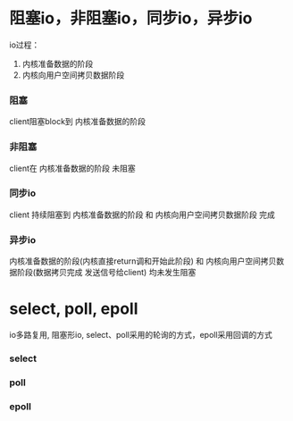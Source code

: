 # 阻塞io，非阻塞io，同步io，异步io

io过程：
1. 内核准备数据的阶段
2. 内核向用户空间拷贝数据阶段

### 阻塞

client阻塞block到 内核准备数据的阶段

### 非阻塞

client在 内核准备数据的阶段 未阻塞

### 同步io

client 持续阻塞到 内核准备数据的阶段 和 内核向用户空间拷贝数据阶段 完成

### 异步io

内核准备数据的阶段(内核直接return调和开始此阶段) 和 内核向用户空间拷贝数据阶段(数据拷贝完成 发送信号给client) 均未发生阻塞


# select, poll, epoll

io多路复用, 阻塞形io, select、poll采用的轮询的方式，epoll采用回调的方式

### select

### poll

### epoll
